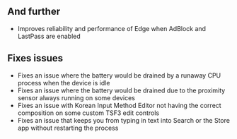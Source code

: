 ## And further
- Improves reliability and performance of Edge when AdBlock and LastPass are enabled

## Fixes issues
- Fixes an issue where the battery would be drained by a runaway CPU process when the device is idle
- Fixes an issue where the battery would be drained due to the proximity sensor always running on some devices
- Fixes an issue with Korean Input Method Editor not having the correct composition on some custom TSF3 edit controls
- Fixes an issue that keeps you from typing in text into Search or the Store app without restarting the process
